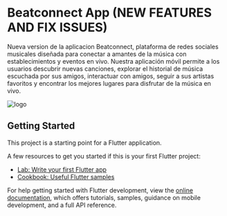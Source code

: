 # Beatconnect App (NEW FEATURES AND FIX ISSUES)

Nueva version de la aplicacion Beatconnect, plataforma de redes sociales musicales diseñada para conectar a amantes de la música con establecimientos y eventos en vivo. Nuestra aplicación móvil permite a los usuarios descubrir nuevas canciones, explorar el historial de música escuchada por sus amigos, interactuar con amigos, seguir a sus artistas favoritos y encontrar los mejores lugares para disfrutar de la música en vivo. 

![logo](https://github.com/user-attachments/assets/33d03376-f4b0-4655-a650-2d0aed790f76)

## Getting Started

This project is a starting point for a Flutter application.

A few resources to get you started if this is your first Flutter project:

- [Lab: Write your first Flutter app](https://docs.flutter.dev/get-started/codelab)
- [Cookbook: Useful Flutter samples](https://docs.flutter.dev/cookbook)

For help getting started with Flutter development, view the
[online documentation](https://docs.flutter.dev/), which offers tutorials,
samples, guidance on mobile development, and a full API reference.
